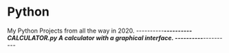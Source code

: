 # Python
My Python Projects from all the way in 2020.
----------***----------
CALCULATOR.py
A calculator with a graphical interface.
----------***----------

